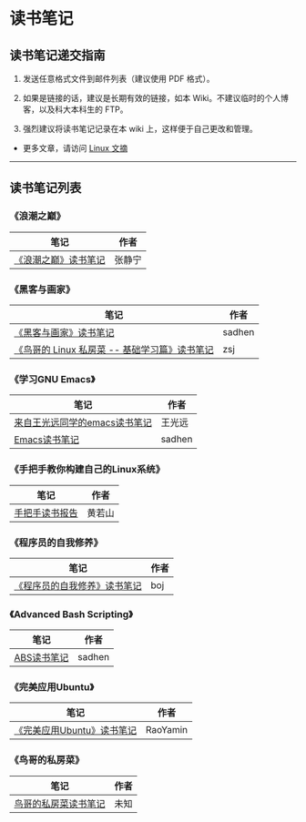 ---
---

# 读书笔记

## 读书笔记递交指南

  1. 发送任意格式文件到邮件列表（建议使用 PDF 格式）。

  2. 如果是链接的话，建议是长期有效的链接，如本 Wiki。不建议临时的个人博客，以及科大本科生的 FTP。

  3. 强烈建议将读书笔记记录在本 wiki 上，这样便于自己更改和管理。

  + 更多文章，请访问 [Linux 文摘](/wiki/linux_digest "linux_digest:start")

* * *

## 读书笔记列表

### 《浪潮之巅》

| 笔记                                                                       | 作者  |
|----------------------------------------------------------------------------|-------|
| [《浪潮之巅》读书笔记](https://jenny42.com/?p=108 "https://jenny42.com/?p=108") | 张静宁 |

  

### 《黑客与画家》

| 笔记                                                                                                                                                                             | 作者   |
|----------------------------------------------------------------------------------------------------------------------------------------------------------------------------------|--------|
| [《黑客与画家》读书笔记](/wiki/user/sadhen/hackers_and_painters "user:sadhen:hackers_and_painters")                                                                              | sadhen |
| [《鸟哥的 Linux 私房菜 -- 基础学习篇》读书笔记](/wiki/linux_digest/reading_notes/zsj_niao_linux_sfc_basic_readnote "linux_digest:reading_notes:zsj_niao_linux_sfc_basic_readnote") | zsj    |

  

### 《学习GNU Emacs》

| 笔记                                                                                                                                                              | 作者   |
|-------------------------------------------------------------------------------------------------------------------------------------------------------------------|--------|
| [来自王光远同学的emacs读书笔记](/wiki/linux_digest/reading_notes/wang-guangyuan-emacs-read-digest "linux_digest:reading_notes:wang-guangyuan-emacs-read-digest") | 王光远  |
| [Emacs读书笔记](/wiki/user/sadhen/emacs "user:sadhen:emacs")                                                                                                  | sadhen |

  

### 《手把手教你构建自己的Linux系统》

| 笔记                                                                                                                            | 作者  |
|---------------------------------------------------------------------------------------------------------------------------------|-------|
| [手把手读书报告](/wiki/linux_digest/reading_notes/ruoshan-lfs-read-notes "linux_digest:reading_notes:ruoshan-lfs-read-notes") | 黄若山 |

  

### 《程序员的自我修养》

| 笔记                                                                                              | 作者 |
|---------------------------------------------------------------------------------------------------|-----|
| [ 《程序员的自我修养》读书笔记](/wiki/user/boj/linkers-and-loaders "user:boj:linkers-and-loaders") | boj |

  

### 《Advanced Bash Scripting》

| 笔记                                                                                                                                                                                                                                                                                      | 作者   |
|-------------------------------------------------------------------------------------------------------------------------------------------------------------------------------------------------------------------------------------------------------------------------------------------|--------|
| [ ABS读书笔记](https://docs.google.com/viewer?a=v&pid=forums&srcid=MTEyMTI5NjU4NzM3MTAwMzI3NTYBMDA3NDQzNTE1OTMyMTE5NTAzNjYBdHlHMW9hNTVSVmNKATQBAXYy "https://docs.google.com/viewer?a=v&pid=forums&srcid=MTEyMTI5NjU4NzM3MTAwMzI3NTYBMDA3NDQzNTE1OTMyMTE5NTAzNjYBdHlHMW9hNTVSVmNKATQBAXYy") | sadhen |

  

### 《完美应用Ubuntu》

| 笔记                                                                                                                                                                                                                                                                                                  | 作者     |
|-------------------------------------------------------------------------------------------------------------------------------------------------------------------------------------------------------------------------------------------------------------------------------------------------------|----------|
| [ 《完美应用Ubuntu》读书笔记](https://docs.google.com/viewer?a=v&pid=forums&srcid=MTEyMTI5NjU4NzM3MTAwMzI3NTYBMDI0OTc3OTgyNDEzNDg2NzgyNTcBMHdGUXFWd09Od2dKATQBAXYy "https://docs.google.com/viewer?a=v&pid=forums&srcid=MTEyMTI5NjU4NzM3MTAwMzI3NTYBMDI0OTc3OTgyNDEzNDg2NzgyNTcBMHdGUXFWd09Od2dKATQBAXYy") | RaoYamin |

  

### 《鸟哥的私房菜》

| 笔记                                                                                                                                                                                                                                                                                             | 作者 |
|--------------------------------------------------------------------------------------------------------------------------------------------------------------------------------------------------------------------------------------------------------------------------------------------------|-----|
| [ 鸟哥的私房菜读书笔记](https://docs.google.com/viewer?a=v&pid=forums&srcid=MTEyMTI5NjU4NzM3MTAwMzI3NTYBMDA2NTI2MTcyOTgzMTA0ODc2MjUBOTcxTE5PUGhFNWdKATQBAXYy "https://docs.google.com/viewer?a=v&pid=forums&srcid=MTEyMTI5NjU4NzM3MTAwMzI3NTYBMDA2NTI2MTcyOTgzMTA0ODc2MjUBOTcxTE5PUGhFNWdKATQBAXYy") | 未知 |
